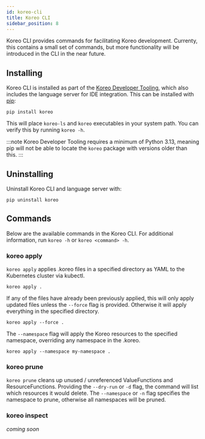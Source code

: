 ```yaml
---
id: koreo-cli
title: Koreo CLI
sidebar_position: 8
---
```


Koreo CLI provides commands for facilitating Koreo development. Currenty, this
contains a small set of commands, but more functionality will be introduced in
the CLI in the near future.

## Installing

Koreo CLI is installed as part of the
[Koreo Developer Tooling](./getting-started/tooling-installation.md#installing-koreo-developer-tooling),
which also includes the language server for IDE integration. This can be
installed with [pip](https://pypi.org/project/pip/):

```
pip install koreo
```

This will place `koreo-ls` and `koreo` executables in your system path. You can
verify this by running `koreo -h`.

:::note
Koreo Developer Tooling requires a minimum of Python 3.13, meaning pip will not
be able to locate the `koreo` package with versions older than this.
:::

## Uninstalling

Uninstall Koreo CLI and language server with:

```
pip uninstall koreo
```

## Commands

Below are the available commands in the Koreo CLI. For additional information,
run `koreo -h` or `koreo <command> -h`.

### koreo apply

`koreo apply` applies .koreo files in a specified directory as YAML to the
Kubernetes cluster via kubectl. 

```
koreo apply .
```

If any of the files have already been previously applied, this will
only apply updated files unless the `--force` flag is provided. Otherwise it
will apply everything in the specified directory.

```
koreo apply --force .
```

The `--namespace` flag will apply the Koreo resources to the specified
namespace, overriding any namespace in the .koreo.

```
koreo apply --namespace my-namespace .
```

### koreo prune

`koreo prune` cleans up unused / unreferenced ValueFunctions and 
ResourceFunctions. Providing the `--dry-run` or `-d` flag, the command will 
list which resources it would delete. The `--namespace`
or `-n` flag specifies the namespace to prune, otherwise all namespaces will 
be pruned.

### koreo inspect

_coming soon_
